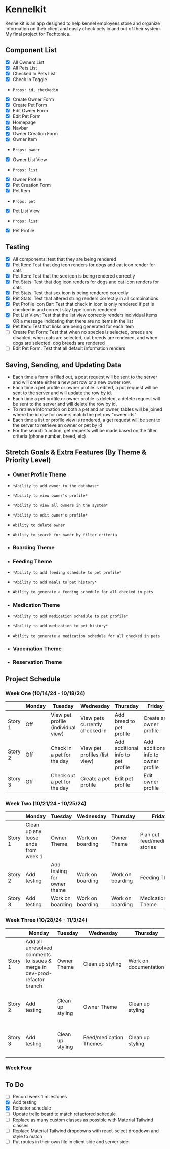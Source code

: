 # Kennelkit

Kennelkit is an app designed to help kennel employees store and organize information on their client and easily check pets in and out of their system. My final project for Techtonica.

## Component List

- [x] All Owners List
- [x] All Pets List
- [x] Checked In Pets List
- [x] Check In Toggle
-     Props: id, checkedin
- [x] Create Owner Form
- [x] Create Pet Form
- [x] Edit Owner Form
- [x] Edit Pet Form
- [x] Homepage
- [x] Navbar
- [x] Owner Creation Form
- [x] Owner Item
-     Props: owner
- [x] Owner List View
-     Props: list
- [x] Owner Profile
- [x] Pet Creation Form
- [x] Pet Item
-     Props: pet
- [x] Pet List View
-     Props: list
- [x] Pet Profile

## Testing

- [x] All components: test that they are being rendered
- [x] Pet Item: Test that dog icon renders for dogs and cat icon render for cats
- [x] Pet Item: Test that the sex icon is being rendered correctly
- [x] Pet Stats: Test that dog icon renders for dogs and cat icon renders for cats
- [x] Pet Stats: Test that sex icon is being rendered correctly
- [x] Pet Stats: Test that altered string renders correctly in all combinations
- [x] Pet Profile Icon Bar: Test that check in icon is only rendered if pet is checked in and correct stay type icon is rendered
- [x] Pet List View: Test that the list view correctly renders individual items OR a message indicating that there are no items in the list
- [x] Pet Item: Test that links are being generated for each item
- [ ] Create Pet Form: Test that when no species is selected, breeds are disabled, when cats are selected, cat breeds are rendered, and when dogs are selected, dog breeds are rendered
- [ ] Edit Pet Form: Test that all default information renders

## Saving, Sending, and Updating Data

- Each time a form is filled out, a post request will be sent to the server and will create either a new pet row or a new owner row.
- Each time a pet profile or owner profile is edited, a put request will be sent to the server and will update the row by id.
- Each time a pet profile or owner profile is deleted, a delete request will be sent to the server and will delete the row by id.
- To retrieve information on both a pet and an owner, tables will be joined where the id row for owners match the pet row "owner ids"
- Each time a list or profile view is rendered, a get request will be sent to the server to retrieve an owner or pet by id
- For the search function, get requests will be made based on the filter criteria (phone number, breed, etc)

## Stretch Goals & Extra Features (By Theme & Priority Level)

- ### Owner Profile Theme
-     *Ability to add owner to the database*
-     *Ability to view owner's profile*
-     *Ability to view all owners in the system*
-     *Ability to edit owner's profile*
-     Ability to delete owner
-     Ability to search for owner by filter criteria
- ### Boarding Theme
- ### Feeding Theme
-     *Ability to add feeding schedule to pet profile*
-     *Ability to add meals to pet history*
-     Ability to generate a feeding schedule for all checked in pets
- ### Medication Theme
-     *Ability to add medication schedule to pet profile*
-     *Ability to add medication to pet history*
-     Ability to generate a medication schedule for all checked in pets
- ### Vaccination Theme
- ### Reservation Theme

## Project Schedule

### Week One (10/14/24 - 10/18/24)

|         | Monday | Tuesday                            | Wednesday                      | Thursday                           | Friday                               |
| ------- | ------ | ---------------------------------- | ------------------------------ | ---------------------------------- | ------------------------------------ |
| Story 1 | Off    | View pet profile (individual view) | View pets currently checked in | Add breed to pet profile           | Create an owner profile              |
| Story 2 | Off    | Check in a pet for the day         | View pet profiles (list view)  | Add additional info to pet profile | Add additional info to owner profile |
| Story 3 | Off    | Check out a pet for the day        | Create a pet profile           | Edit pet profile                   | Edit owner profile                   |

### Week Two (10/21/24 - 10/25/24)

|         | Monday                              | Tuesday                     | Wednesday        | Thursday         | Friday                           |
| ------- | ----------------------------------- | --------------------------- | ---------------- | ---------------- | -------------------------------- |
| Story 1 | Clean up any loose ends from week 1 | Owner Theme                 | Work on boarding | Owner Theme      | Plan out feed/medication stories |
| Story 2 | Add testing                         | Add testing for owner theme | Work on boarding | Work on boarding | Feeding Theme                    |
| Story 3 | Add testing                         | Work on boarding            | Work on boarding | Work on boarding | Medication Theme                 |

### Week Three (10/28/24 - 11/3/24)

|         | Monday                                     | Tuesday          | Wednesday                           | Thursday              | Friday                              |
| ------- | ------------------------------------------ | ---------------- | ----------------------------------- | --------------------- | ----------------------------------- |
| Story 1 | Add all unresolved comments to issues & merge in dev-prod-refactor branch | Owner Theme | Clean up styling | Work on documentation | Go back & work on finishing touches |
| Story 2 | Add testing | Clean up styling | Owner Theme | Clean up styling | Go back & work on finishing touches |
| Story 3 | Add testing | Clean up styling | Feed/medication Themes | Clean up styling | Go back & work on finishing touches |

### Week Four

## To Do

- [ ] Record week 1 milestones
- [x] Add testing
- [x] Refactor schedule
- [ ] Update trello board to match refactored schedule
- [ ] Replace as many custom classes as possible with Material Tailwind classes
- [ ] Replace Material Tailwind dropdowns with react-select dropdown and style to match
- [ ] Put routes in their own file in client side and server side
